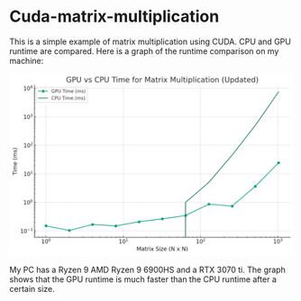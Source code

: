 #  Cuda-matrix-multiplication

This is a simple example of matrix multiplication using CUDA. CPU and GPU runtime are compared.
Here is a graph of the runtime comparison on my machine:

![runtime comparison](GPU_CPU_graph.png)

My PC has a Ryzen 9 AMD Ryzen 9 6900HS and a RTX 3070 ti. The graph shows that the GPU runtime is much faster than the CPU runtime after a certain size.